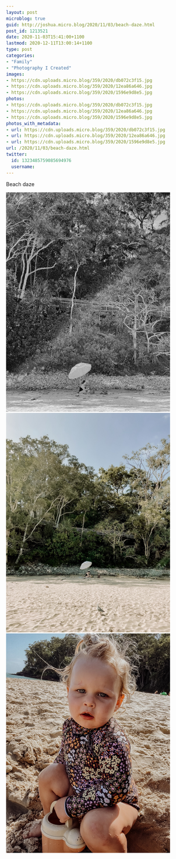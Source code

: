 ```yaml
---
layout: post
microblog: true
guid: http://joshua.micro.blog/2020/11/03/beach-daze.html
post_id: 1213521
date: 2020-11-03T15:41:00+1100
lastmod: 2020-12-11T13:00:14+1100
type: post
categories:
- "Family"
- "Photography I Created"
images:
- https://cdn.uploads.micro.blog/359/2020/db072c3f15.jpg
- https://cdn.uploads.micro.blog/359/2020/12ea86a646.jpg
- https://cdn.uploads.micro.blog/359/2020/1596e9d8e5.jpg
photos:
- https://cdn.uploads.micro.blog/359/2020/db072c3f15.jpg
- https://cdn.uploads.micro.blog/359/2020/12ea86a646.jpg
- https://cdn.uploads.micro.blog/359/2020/1596e9d8e5.jpg
photos_with_metadata:
- url: https://cdn.uploads.micro.blog/359/2020/db072c3f15.jpg
- url: https://cdn.uploads.micro.blog/359/2020/12ea86a646.jpg
- url: https://cdn.uploads.micro.blog/359/2020/1596e9d8e5.jpg
url: /2020/11/03/beach-daze.html
twitter:
  id: 1323485759085694976
  username: 
---
```

Beach daze

<img src="uploads/2020/db072c3f15.jpg" width="450" height="600" alt="" /><img src="uploads/2020/12ea86a646.jpg" width="450" height="600" alt="" /><img src="uploads/2020/1596e9d8e5.jpg" width="450" height="600" alt="" />

